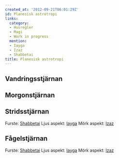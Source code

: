 ```yaml
---
created_at: '2012-09-21T06:01:29Z'
id: Planesisk astrotropi
links:
  category:
  - Husregler
  - Magi
  - Work in progress
  mention:
  - Iayga
  - Izaz
  - Shabbetai
title: Planesisk astrotropi
---
```


Vandringsstjärnan
-----------------

Morgonstjärnan
--------------

Stridsstjärnan
--------------

Furste: [Shabbetai] Ljus aspekt: [Iayga] Mörk aspekt: [Izaz]

Fågelstjärnan
-------------

Furste: [Shabbetai] Ljus aspekt: [Iayga] Mörk aspekt: [Izaz]

  [Shabbetai]: Shabbetai
  [Iayga]: Iayga
  [Izaz]: Izaz